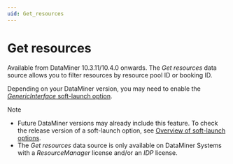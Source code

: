 ```yaml
---
uid: Get_resources
---
```


# Get resources

Available from DataMiner 10.3.11/10.4.0 onwards<!--RN 36970-->. The *Get resources* data source allows you to filter resources by resource pool ID or booking ID.

Depending on your DataMiner version, you may need to enable the [*GenericInterface* soft-launch option](xref:Overview_of_Soft_Launch_Options#genericinterface).

> [!NOTE]
>
> - Future DataMiner versions may already include this feature. To check the release version of a soft-launch option, see [Overview of soft-launch options](xref:Overview_of_Soft_Launch_Options).
> - The *Get resources* data source is only available on DataMiner Systems with a *ResourceManager* license and/or an *IDP* license.
